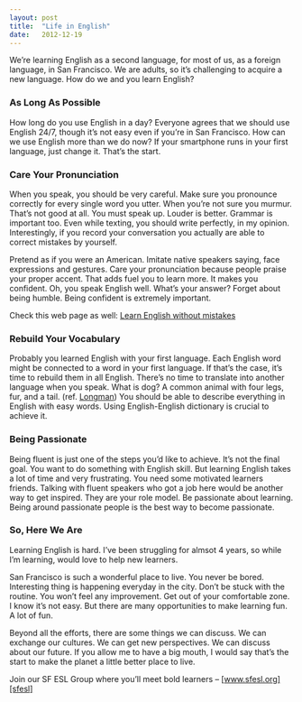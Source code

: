 ```yaml
---
layout: post
title:  "Life in English"
date:   2012-12-19
---
```


We’re learning English as a second language, for most of us, as a foreign language, in San Francisco. We are adults, so it’s challenging to acquire a new language. How do we and you learn English?

### As Long As Possible

How long do you use English in a day? Everyone agrees that we should use English 24/7, though it’s not easy even if you’re in San Francisco. How can we use English more than we do now? If your smartphone runs in your first language, just change it. That’s the start.

### Care Your Pronunciation

When you speak, you should be very careful. Make sure you pronounce correctly for every single word you utter. When you’re not sure you murmur. That’s not good at all. You must speak up. Louder is better. Grammar is important too. Even while texting, you should write perfectly, in my opinion. Interestingly, if you record your conversation you actually are able to correct mistakes by yourself.

Pretend as if you were an American. Imitate native speakers saying, face expressions and gestures. Care your pronunciation because people praise your proper accent. That adds fuel you to learn more. It makes you confident. Oh, you speak English well. What’s your answer? Forget about being humble. Being confident is extremely important.

Check this web page as well: [Learn English without mistakes][antimoon-mistakes]

### Rebuild Your Vocabulary

Probably you learned English with your first language. Each English word might be connected to a word in your first language. If that’s the case, it’s time to rebuild them in all English. There’s no time to translate into another language when you speak. What is dog? A common animal with four legs, fur, and a tail. (ref. [Longman][longman-dog]) You should be able to describe everything in English with easy words. Using English-English dictionary is crucial to achieve it.

### Being Passionate

Being fluent is just one of the steps you’d like to achieve. It’s not the final goal. You want to do something with English skill. But learning English takes a lot of time and very frustrating. You need some motivated learners friends. Talking with fluent speakers who got a job here would be another way to get inspired. They are your role model. Be passionate about learning. Being around passionate people is the best way to become passionate.

### So, Here We Are

Learning English is hard. I’ve been struggling for almsot 4 years, so while I’m learning, would love to help new learners.

San Francisco is such a wonderful place to live. You never be bored. Interesting thing is happening everyday in the city. Don’t be stuck with the routine. You won’t feel any improvement. Get out of your comfortable zone. I know it’s not easy. But there are many opportunities to make learning fun. A lot of fun.

Beyond all the efforts, there are some things we can discuss. We can exchange our cultures. We can get new perspectives. We can discuss about our future. If you allow me to have a big mouth, I would say that’s the start to make the planet a little better place to live.

Join our SF ESL Group where you’ll meet bold learners – [www.sfesl.org][sfesl]

[antimoon-mistakes]: http://www.antimoon.com/how/mistakes.htm
[longman-dog]: http://www.ldoceonline.com/dictionary/dog_1
[sfesl]: http://www.sfesl.org/
